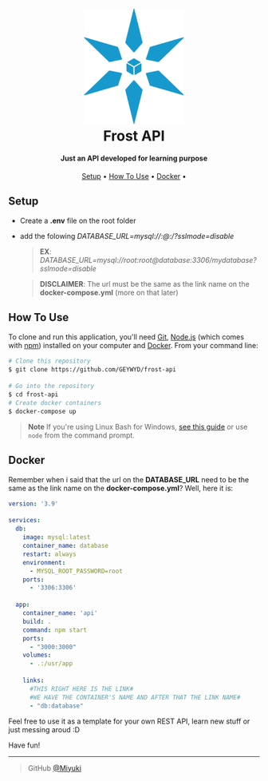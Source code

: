 <h1 align="center">
  <br>
  <img src="https://raw.githubusercontent.com/GEYWYD/frost-api/main/Frost-Star-icon.png" alt="Markdownify" width="200"></a>
  <br>
  Frost API
  <br>
</h1>

<h4 align="center">Just an API developed for learning purpose</h4>

<p align="center">
  <a href="#Setup">Setup</a> •
  <a href="#how-to-use">How To Use</a> •
  <a href="#docker">Docker</a> •
</p>

## Setup

* Create a **.env** file on the root folder
* add the folowing *DATABASE_URL=mysql://***<username>***:***<password>***@***<url>***:***<port>***/***<database>***?sslmode=disable*
  > **EX**: *DATABASE_URL=mysql://root:root@database:3306/mydatabase?sslmode=disable*

  > **DISCLAIMER**: The url must be the same as the link name on the **docker-compose.yml** (more on that later) 

## How To Use

To clone and run this application, you'll need [Git](https://git-scm.com), [Node.js](https://nodejs.org/en/download/) (which comes with [npm](http://npmjs.com)) installed on your computer and [Docker](https://www.docker.com). From your command line:

```bash
# Clone this repository
$ git clone https://github.com/GEYWYD/frost-api

# Go into the repository
$ cd frost-api
# Create docker containers
$ docker-compose up

```

> **Note**
> If you're using Linux Bash for Windows, [see this guide](https://www.howtogeek.com/261575/how-to-run-graphical-linux-desktop-applications-from-windows-10s-bash-shell/) or use `node` from the command prompt.

## Docker
Remember when i said that the url on the **DATABASE_URL** need to be the same as the link name on the **docker-compose.yml**? Well, here it is:

```yml
version: '3.9'

services:
  db:
    image: mysql:latest
    container_name: database
    restart: always
    environment:
      - MYSQL_ROOT_PASSWORD=root
    ports:
      - '3306:3306'

  app:
    container_name: 'api'
    build: .
    command: npm start
    ports:
      - "3000:3000"
    volumes:
      - .:/usr/app

    links:
      #THIS RIGHT HERE IS THE LINK#
      #WE HAVE THE CONTAINER'S NAME AND AFTER THAT THE LINK NAME#
      - "db:database"

```

Feel free to use it as a template for your own REST API, learn new stuff or just messing aroud :D

Have fun!

---

> GitHub [@Miyuki](https://github.com/GEYWYD)

